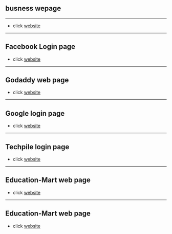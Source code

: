 ## busness wepage
----

- click [website](https://visitramsp.github.io/webpage/index.html)
----

## Facebook Login page


- click [website](https://visitramsp.github.io/webpage/facebook-login/index.html)
----

## Godaddy web page


- click [website](https://visitramsp.github.io/webpage/Godaddy/index.html)
----

## Google login page


- click [website](https://visitramsp.github.io/webpage/Google/index.html)
-----

## Techpile login page


- click [website](https://visitramsp.github.io/webpage/Techpile-login/index.html)
-----

## Education-Mart web page


- click [website](https://visitramsp.github.io/webpage/Edumart/index.html)
-----

## Education-Mart web page


- click [website](https://visitramsp.github.io/webpage/Edumart/butter-fly.html)

